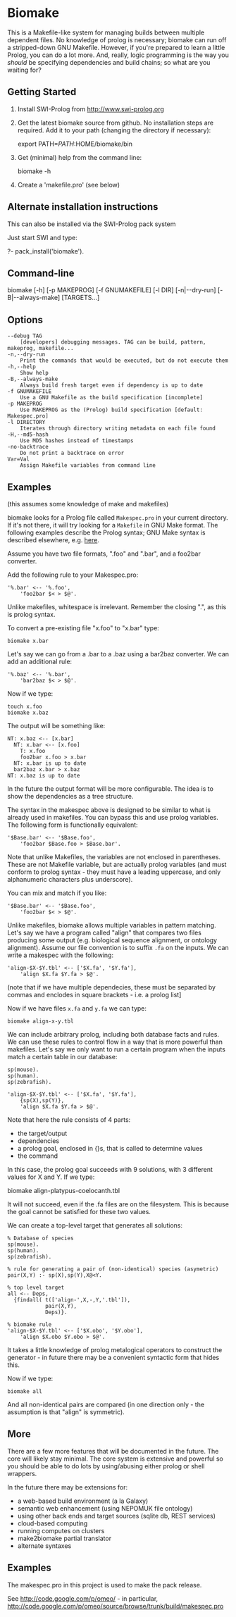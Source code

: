 Biomake
=======

This is a Makefile-like system for managing builds between multiple
dependent files. No knowledge of prolog is necessary; biomake can
run off a stripped-down GNU Makefile. However, if you're prepared to
learn a little Prolog, you can do a lot more. And, really, logic
programming is the way you _should_ be specifying dependencies and
build chains; so what are you waiting for?

Getting Started
---------------

1. Install SWI-Prolog from http://www.swi-prolog.org

2. Get the latest biomake source from github. No installation steps are
required. Add it to your path (changing the directory if necessary):

    export PATH=$PATH:$HOME/biomake/bin

3. Get (minimal) help from the command line:

    biomake -h

4. Create a 'makefile.pro' (see below)

Alternate installation instructions
-----------------------------------

This can also be installed via the SWI-Prolog pack system

Just start SWI and type:

   ?- pack_install('biomake').

Command-line
------------

  biomake [-h] [-p MAKEPROG] [-f GNUMAKEFILE] [-l DIR] [-n|--dry-run] [-B|--always-make] [TARGETS...]

Options
-------

```
--debug TAG
    [developers] debugging messages. TAG can be build, pattern, makeprog, makefile...
-n,--dry-run 
    Print the commands that would be executed, but do not execute them
-h,--help 
    Show help
-B,--always-make 
    Always build fresh target even if dependency is up to date
-f GNUMAKEFILE
    Use a GNU Makefile as the build specification [incomplete]
-p MAKEPROG
    Use MAKEPROG as the (Prolog) build specification [default: Makespec.pro]
-l DIRECTORY
    Iterates through directory writing metadata on each file found
-H,--md5-hash 
    Use MD5 hashes instead of timestamps
-no-backtrace 
    Do not print a backtrace on error
Var=Val 
    Assign Makefile variables from command line
```

Examples
--------

(this assumes some knowledge of make and makefiles)

biomake looks for a Prolog file called `Makespec.pro` in your
current directory. If it's not there, it will try looking for a
`Makefile` in GNU Make format. The following examples describe the
Prolog syntax; GNU Make syntax is described elsewhere, e.g. [here](https://www.gnu.org/software/make/manual/html_node/index.html).

Assume you have two file formats, ".foo" and ".bar", and a foo2bar
converter.

Add the following rule to your Makespec.pro:

    '%.bar' <-- '%.foo',
        'foo2bar $< > $@'.

Unlike makefiles, whitespace is irrelevant. Remember the closing ".",
as this is prolog syntax.

To convert a pre-existing file "x.foo" to "x.bar" type:

    biomake x.bar

Let's say we can go from a .bar to a .baz using a bar2baz
converter. We can add an additional rule:

    '%.baz' <-- '%.bar',
        'bar2baz $< > $@'.

Now if we type:

    touch x.foo
    biomake x.baz

The output will be something like:

    NT: x.baz <-- [x.bar]
      NT: x.bar <-- [x.foo]
        T: x.foo
        foo2bar x.foo > x.bar
      NT: x.bar is up to date
      bar2baz x.bar > x.baz
    NT: x.baz is up to date

In the future the output format will be more configurable. The idea is
to show the dependencies as a tree structure.

The syntax in the makespec above is designed to be similar to what is
already used in makefiles. You can bypass this and use prolog
variables. The following form is functionally equivalent:

    '$Base.bar' <-- '$Base.foo',
        'foo2bar $Base.foo > $Base.bar'.

Note that unlike Makefiles, the variables are not enclosed in
parentheses. These are not Makefile variable, but are actually prolog
variables (and must conform to prolog syntax - they must have a
leading uppercase, and only alphanumeric characters plus underscore).

You can mix and match if you like:

    '$Base.bar' <-- '$Base.foo',
        'foo2bar $< > $@'.

Unlike makefiles, biomake allows multiple variables in pattern
matching. Let's say we have a program called "align" that compares two
files producing some output (e.g. biological sequence alignment, or
ontology alignment). Assume our file convention is to suffix `.fa` on
the inputs.  We can write a makespec with the following:

    'align-$X-$Y.tbl' <-- ['$X.fa', '$Y.fa'],
        'align $X.fa $Y.fa > $@'.

(note that if we have multiple dependecies, these must be separated by
commas and enclodes in square brackets - i.e. a prolog list]

Now if we have files `x.fa` and `y.fa` we can type:

    biomake align-x-y.tbl

We can include arbitrary prolog, including both database facts and
rules. We can use these rules to control flow in a way that is more
powerful than makefiles. Let's say we only want to run a certain
program when the inputs match a certain table in our database:

    sp(mouse).
    sp(human).
    sp(zebrafish).

    'align-$X-$Y.tbl' <-- ['$X.fa', '$Y.fa'],
        {sp(X),sp(Y)},
        'align $X.fa $Y.fa > $@'.

Note that here the rule consists of 4 parts:

 * the target/output
 * dependencies
 * a prolog goal, enclosed in {}s, that is called to determine values
 * the command

In this case, the prolog goal succeeds with 9 solutions, with 3
different values for X and Y. If we type:

  biomake align-platypus-coelocanth.tbl

It will not succeed, even if the .fa files are on the filesystem. This
is because the goal cannot be satisfied for these two values.

We can create a top-level target that generates all solutions:

    % Database of species
    sp(mouse).
    sp(human).
    sp(zebrafish).

    % rule for generating a pair of (non-identical) species (asymetric)
    pair(X,Y) :- sp(X),sp(Y),X@<Y.

    % top level target
    all <-- Deps, 
      {findall( t(['align-',X,-,Y,'.tbl']),
                pair(X,Y),
                Deps)}.

    % biomake rule
    'align-$X-$Y.tbl' <-- ['$X.obo', '$Y.obo'],
        'align $X.obo $Y.obo > $@'.

It takes a little knowledge of prolog metalogical operators to
construct the generator - in future there may be a convenient
syntactic form that hides this.

Now if we type:

    biomake all

And all non-identical pairs are compared (in one direction only - the
assumption is that "align" is symmetric).

More
----

There are a few more features that will be documented in the
future. The core will likely stay minimal. The core system is
extensive and powerful so you should be able to do lots by
using/abusing either prolog or shell wrappers.

In the future there may be extensions for:

* a web-based build environment (a la Galaxy)
* semantic web enhancement (using NEPOMUK file ontology)
* using other back ends and target sources (sqlite db, REST services)
* cloud-based computing
* running computes on clusters
* make2biomake partial translator
* alternate syntaxes

Examples
--------

The makespec.pro in this project is used to make the pack release.

See http://code.google.com/p/omeo/ - in particular,
http://code.google.com/p/omeo/source/browse/trunk/build/makespec.pro

